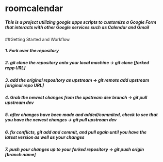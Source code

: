 # roomcalendar

##### This is a project utilizing google apps scripts to customize a Google Form that interacts with other Google services such as Calendar and Gmail

##Getting Started and Workflow

##### 1. Fork over the repository

##### 2. git clone the repository onto your local machine -> git clone [forked repp URL] 

##### 3. add the original repository as upstream -> git remote add upstream [original repo URL]

##### 4. Grab the newest changes from the upstream dev branch -> git pull upstream dev

##### 5. after changes have been made and added/commited, check to see that you have the newest changes -> git pull upstream dev 

##### 6. fix conflicts, git add and commit, and pull again until you have the latest version as well as your changes

##### 7. push your changes up to your forked repository -> git push origin [branch name]



